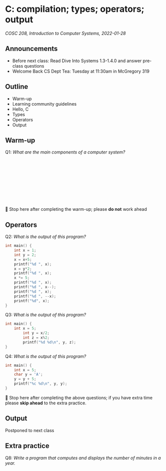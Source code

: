# C: compilation; types; operators; output
_COSC 208, Introduction to Computer Systems, 2022-01-28_

## Announcements
* Before next class: Read Dive Into Systems 1.3-1.4.0 and answer pre-class questions
* Welcome Back CS Dept Tea: Tuesday at 11:30am in McGregory 319

## Outline
* Warm-up
* Learning community guidelines
* Hello, C
* Types
* Operators
* Output

## Warm-up
Q1: _What are the main components of a computer system?_

<div style="height:10em;"></div>

🛑 Stop here after completing the warm-up; please **do not** work ahead

## Operators
Q2: _What is the output of this program?_
```C
int main() {
    int x = 1;
    int y = 2;
    x = x+5;
    printf("%d ", x);
    x = y*2;
    printf("%d ", x);
    x *= 5;
    printf("%d ", x);
    printf("%d ", x--);
    printf("%d ", x);
    printf("%d ", --x);
    printf("%d", x);
}
```

Q3: _What is the output of this program?_
```C
int main() {
    int x = 5;
        int y = x/2;
        int z = x%2;
        printf("%d %d\n", y, z);
}
```

<div style="page-break-after:always;"></div>

Q4: _What is the output of this program?_
```C
int main() {
    int x = 5;
    char y = 'A';
    y = y + 5;
    printf("%c %d\n", y, y);
}
```

🛑 Stop here after completing the above questions; if you have extra time please **skip ahead** to the extra practice.

## Output
Postponed to next class

## Extra practice
Q8: _Write a program that computes and displays the number of minutes in a year._